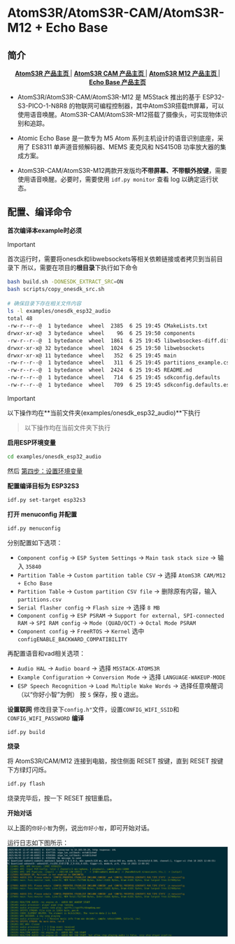 # AtomS3R/AtomS3R-CAM/AtomS3R-M12 + Echo Base

## 简介

<div align="center">
    <a href="https://docs.m5stack.com/zh_CN/core/AtomS3R"><b> AtomS3R 产品主页 </b></a>
    |
    <a href="https://docs.m5stack.com/zh_CN/core/AtomS3R%20Cam"><b> AtomS3R CAM 产品主页 </b></a>
    |
    <a href="https://docs.m5stack.com/zh_CN/core/AtomS3R-M12"><b> AtomS3R M12 产品主页 </b></a>
    |
    <a href="https://docs.m5stack.com/zh_CN/atom/Atomic%20Echo%20Base"><b> Echo Base 产品主页 </b></a>
</div>

- AtomS3R/AtomS3R-CAM/AtomS3R-M12 是 M5Stack 推出的基于 ESP32-S3-PICO-1-N8R8 的物联网可编程控制器，其中AtomS3R搭载tft屏幕，可以使用语音唤醒。AtomS3R-CAM/AtomS3R-M12搭载了摄像头，可实现物体识别和追踪。
- Atomic Echo Base 是一款专为 M5 Atom 系列主机设计的语音识别底座，采用了 ES8311 单声道音频解码器、MEMS 麦克风和 NS4150B 功率放大器的集成方案。

- AtomS3R-CAM/AtomS3R-M12两款开发版均**不带屏幕、不带额外按键**，需要使用语音唤醒。必要时，需要使用 `idf.py monitor` 查看 log 以确定运行状态。

## 配置、编译命令

**首次编译本example时必须**

> [!IMPORTANT]
> 首次运行时，需要将onesdk和libwebsockets等相关依赖链接或者拷贝到当前目录下
> 所以，需要在项目的**根目录**下执行如下命令

```bash
bash build.sh -DONESDK_EXTRACT_SRC=ON
bash scripts/copy_onesdk_src.sh

# 确保目录下存在相关文件内容
ls -l examples/onesdk_esp32_audio
total 48
-rw-r--r--@  1 bytedance  wheel  2385  6 25 19:45 CMakeLists.txt
drwxr-xr-x@  3 bytedance  wheel    96  6 25 19:50 components
-rw-r--r--@  1 bytedance  wheel  1861  6 25 19:45 libwebsockes-diff.diff
drwxr-xr-x@ 32 bytedance  wheel  1024  6 25 19:50 libwebsockets
drwxr-xr-x@ 11 bytedance  wheel   352  6 25 19:45 main
-rw-r--r--@  1 bytedance  wheel   311  6 25 19:45 partitions_example.csv
-rw-r--r--@  1 bytedance  wheel  2424  6 25 19:45 README.md
-rw-r--r--@  1 bytedance  wheel   714  6 25 19:45 sdkconfig.defaults
-rw-r--r--@  1 bytedance  wheel   709  6 25 19:45 sdkconfig.defaults.esp32s3

```
> [!IMPORTANT]
> 以下操作均在**当前文件夹(examples/onesdk_esp32_audio)**下执行

> 以下操作均在当前文件夹下执行

**启用ESP环境变量**

```bash
cd examples/onesdk_esp32_audio
```
然后 [第四步：设置环境变量](https://docs.espressif.com/projects/esp-adf/en/latest/get-started/index.html#step-3-set-up-the-environment)


**配置编译目标为 ESP32S3**


```bash
idf.py set-target esp32s3
```

**打开 menuconfig 并配置**

```bash
idf.py menuconfig
```

分别配置如下选项：
- `Component config` → `ESP System Settings` → `Main task stack size` → 输入 `35840`
- `Partition Table` → `Custom partition table CSV` → 选择 `AtomS3R CAM/M12 + Echo Base`
- `Partition Table` → `Custom partition CSV file` → 删除原有内容，输入 `partitions.csv`
- `Serial flasher config` → `Flash size` → 选择 `8 MB`
- `Component config` → `ESP PSRAM` → `Support for external, SPI-connected RAM` → `SPI RAM config` → `Mode (QUAD/OCT)` → `Octal Mode PSRAM`
- `Component config` → `FreeRTOS` → `Kernel` 选中 `configENABLE_BACKWARD_COMPATIBILITY`

再配置语音和vad相关选项：
- `Audio HAL` → `Audio board` → 选择 `M5STACK-ATOMS3R`
- `Example Configuration` → `Conversion Mode` → 选择 `LANGUAGE-WAKEUP-MODE`
- `ESP Speech Recognition` → `Load Multiple Wake Words` -> 选择任意唤醒词（以“你好小智”为例）
按 `S` 保存，按 `Q` 退出。

**设置联网**
修改目录下`config.h"`文件，设置`CONFIG_WIFI_SSID`和`CONFIG_WIFI_PASSWORD`
**编译**

```bash
idf.py build
```

**烧录**

将 AtomS3R/CAM/M12 连接到电脑，按住侧面 RESET 按键，直到 RESET 按键下方绿灯闪烁。

```bash
idf.py flash
```

烧录完毕后，按一下 RESET 按钮重启。

**开始对话**

以上面的`你好小智`为例，说出`你好小智`，即可开始对话。

运行日志如下图所示：
![image](images/image.png)
